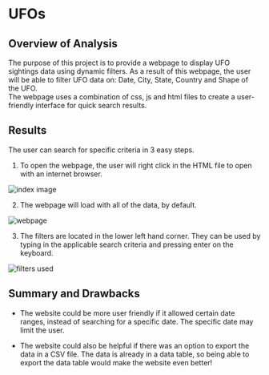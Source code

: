 # UFOs

## Overview of Analysis 

The purpose of this project is to provide a webpage to display UFO sightings data using dynamic filters. 
As a result of this webpage, the user will be able to filter UFO data on: Date, City, State, Country and Shape of the UFO.  
The webpage uses a combination of css, js and html files to create a user-friendly interface for quick search results. 

## Results

The user can search for specific criteria in 3 easy steps. 

1. To open the webpage, the user will right click in the HTML file to open with an internet browser. 

![index image](https://user-images.githubusercontent.com/88689043/141715260-49ee9f88-f356-44ca-b833-8c7ebd7252bd.PNG)


2. The webpage will load with all of the data, by default.
 
![webpage](https://user-images.githubusercontent.com/88689043/141715278-4680d76b-4b0e-4b73-b081-4727793c4b09.PNG)


3. The filters are located in the lower left hand corner. They can be used by typing in the applicable search criteria and pressing enter on the keyboard. 
  
![filters used](https://user-images.githubusercontent.com/88689043/141715241-269c850b-9eb3-4368-94ef-293fc2d1e4fd.PNG)


## Summary and Drawbacks

- The website could be more user friendly if it allowed certain date ranges, instead of searching for a specific date. The specific date may limit the user. 

- The website could also be helpful if there was an option to export the data in a CSV file. The data is already in a data table, so being able to export the data table would make the website even better!
